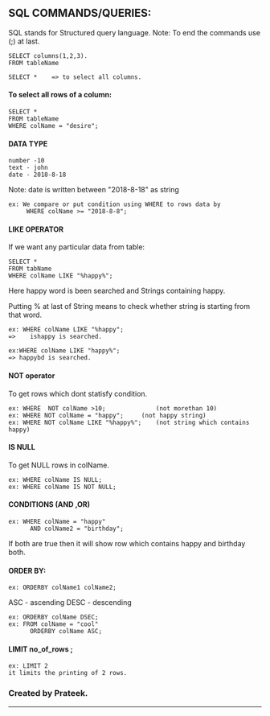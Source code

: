 ## SQL COMMANDS/QUERIES:
SQL stands for Structured query language.
Note: To end the commands use (;) at last.

```
SELECT columns(1,2,3).
FROM tableName

SELECT *    => to select all columns.
```

#### To select all rows of a column:

```
SELECT *
FROM tableName
WHERE colName = "desire";
```
#### DATA TYPE
```
number -10
text - john
date - 2018-8-18
```

Note: date is written between "2018-8-18" as string

```
ex: We compare or put condition using WHERE to rows data by
     WHERE colName >= "2018-8-8";
```

#### LIKE OPERATOR
If we want any particular data from table:
```
SELECT *
FROM tabName
WHERE colName LIKE "%happy%";
```
Here happy word is been searched and Strings containing happy.

Putting % at last of String means to check whether string is starting from that word.
```
ex: WHERE colName LIKE "%happy";
=>    ishappy is searched.
```

```
ex:WHERE colName LIKE "happy%";
=> happybd is searched.
```

#### NOT operator
To get rows which dont statisfy condition.
```
ex: WHERE  NOT colName >10;              (not morethan 10)
ex: WHERE NOT colName = "happy";     (not happy string)
ex: WHERE NOT colName LIKE "%happy%";    (not string which contains happy)
```

#### IS NULL
To get NULL rows in colName.
```
ex: WHERE colName IS NULL;
ex: WHERE colName IS NOT NULL;
```

#### CONDITIONS (AND ,OR)
```
ex: WHERE colName = "happy"
      AND colName2 = "birthday";
```
If both are true then it will show row which contains happy and birthday both.

#### ORDER BY:
```
ex: ORDERBY colName1 colName2;
```

ASC - ascending
DESC - descending
```
ex: ORDERBY colName DSEC;
ex: FROM colName = "cool"
      ORDERBY colName ASC;
   ```
   
#### LIMIT  no_of_rows ;
```
ex: LIMIT 2 
it limits the printing of 2 rows.
```
### Created by Prateek.

*******************************************************************************************************************************************************************************
